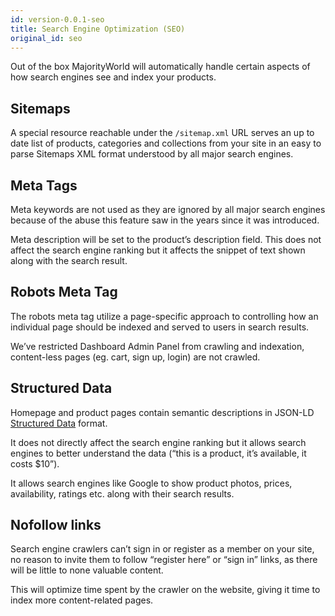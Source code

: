```yaml
---
id: version-0.0.1-seo
title: Search Engine Optimization (SEO)
original_id: seo
---
```


Out of the box MajorityWorld will automatically handle certain aspects of how search engines see and index your products.


## Sitemaps

A special resource reachable under the `/sitemap.xml` URL serves an up to date list of products, categories and collections from your site in an easy to parse Sitemaps XML format understood by all major search engines.


## Meta Tags

Meta keywords are not used as they are ignored by all major search engines because of the abuse this feature saw in the years since it was introduced.

Meta description will be set to the product’s description field. This does not affect the search engine ranking but it affects the snippet of text shown along with the search result.


## Robots Meta Tag

The robots meta tag utilize a page-specific approach to controlling how an individual page should be indexed and served to users in search results.

We’ve restricted Dashboard Admin Panel from crawling and indexation, content-less pages (eg. cart, sign up, login) are not crawled.


## Structured Data

Homepage and product pages contain semantic descriptions in JSON-LD [Structured Data](https://developers.google.com/search/docs/guides/intro-structured-data) format.

It does not directly affect the search engine ranking but it allows search engines to better understand the data (“this is a product, it’s available, it costs $10”).

It allows search engines like Google to show product photos, prices, availability, ratings etc. along with their search results.


## Nofollow links
Search engine crawlers can’t sign in or register as a member on your site, no reason to invite them to follow “register here” or “sign in” links, as there will be little to none valuable content.

This will optimize time spent by the crawler on the website, giving it time to index more content-related pages.